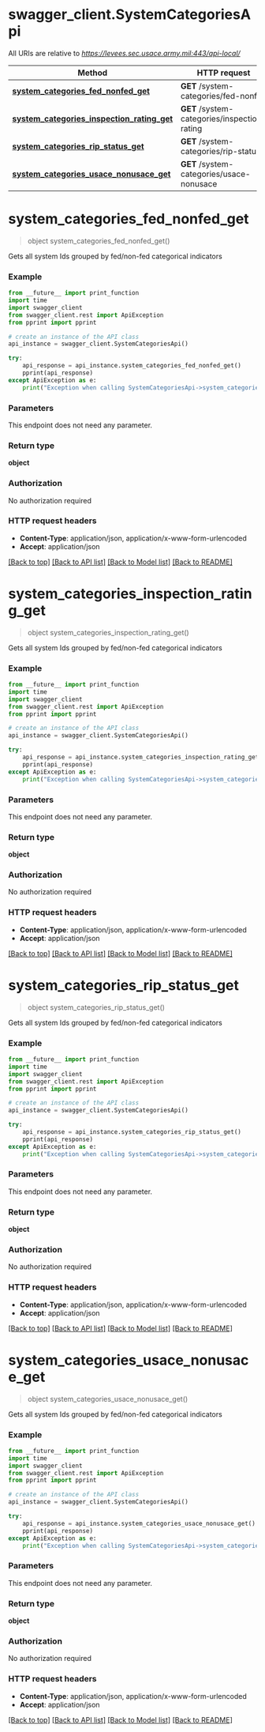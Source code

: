 # swagger_client.SystemCategoriesApi

All URIs are relative to *https://levees.sec.usace.army.mil:443/api-local/*

Method | HTTP request | Description
------------- | ------------- | -------------
[**system_categories_fed_nonfed_get**](SystemCategoriesApi.md#system_categories_fed_nonfed_get) | **GET** /system-categories/fed-nonfed | 
[**system_categories_inspection_rating_get**](SystemCategoriesApi.md#system_categories_inspection_rating_get) | **GET** /system-categories/inspection-rating | 
[**system_categories_rip_status_get**](SystemCategoriesApi.md#system_categories_rip_status_get) | **GET** /system-categories/rip-status | 
[**system_categories_usace_nonusace_get**](SystemCategoriesApi.md#system_categories_usace_nonusace_get) | **GET** /system-categories/usace-nonusace | 


# **system_categories_fed_nonfed_get**
> object system_categories_fed_nonfed_get()



Gets all system Ids grouped by fed/non-fed categorical indicators

### Example
```python
from __future__ import print_function
import time
import swagger_client
from swagger_client.rest import ApiException
from pprint import pprint

# create an instance of the API class
api_instance = swagger_client.SystemCategoriesApi()

try:
    api_response = api_instance.system_categories_fed_nonfed_get()
    pprint(api_response)
except ApiException as e:
    print("Exception when calling SystemCategoriesApi->system_categories_fed_nonfed_get: %s\n" % e)
```

### Parameters
This endpoint does not need any parameter.

### Return type

**object**

### Authorization

No authorization required

### HTTP request headers

 - **Content-Type**: application/json, application/x-www-form-urlencoded
 - **Accept**: application/json

[[Back to top]](#) [[Back to API list]](../README.md#documentation-for-api-endpoints) [[Back to Model list]](../README.md#documentation-for-models) [[Back to README]](../README.md)

# **system_categories_inspection_rating_get**
> object system_categories_inspection_rating_get()



Gets all system Ids grouped by fed/non-fed categorical indicators

### Example
```python
from __future__ import print_function
import time
import swagger_client
from swagger_client.rest import ApiException
from pprint import pprint

# create an instance of the API class
api_instance = swagger_client.SystemCategoriesApi()

try:
    api_response = api_instance.system_categories_inspection_rating_get()
    pprint(api_response)
except ApiException as e:
    print("Exception when calling SystemCategoriesApi->system_categories_inspection_rating_get: %s\n" % e)
```

### Parameters
This endpoint does not need any parameter.

### Return type

**object**

### Authorization

No authorization required

### HTTP request headers

 - **Content-Type**: application/json, application/x-www-form-urlencoded
 - **Accept**: application/json

[[Back to top]](#) [[Back to API list]](../README.md#documentation-for-api-endpoints) [[Back to Model list]](../README.md#documentation-for-models) [[Back to README]](../README.md)

# **system_categories_rip_status_get**
> object system_categories_rip_status_get()



Gets all system Ids grouped by fed/non-fed categorical indicators

### Example
```python
from __future__ import print_function
import time
import swagger_client
from swagger_client.rest import ApiException
from pprint import pprint

# create an instance of the API class
api_instance = swagger_client.SystemCategoriesApi()

try:
    api_response = api_instance.system_categories_rip_status_get()
    pprint(api_response)
except ApiException as e:
    print("Exception when calling SystemCategoriesApi->system_categories_rip_status_get: %s\n" % e)
```

### Parameters
This endpoint does not need any parameter.

### Return type

**object**

### Authorization

No authorization required

### HTTP request headers

 - **Content-Type**: application/json, application/x-www-form-urlencoded
 - **Accept**: application/json

[[Back to top]](#) [[Back to API list]](../README.md#documentation-for-api-endpoints) [[Back to Model list]](../README.md#documentation-for-models) [[Back to README]](../README.md)

# **system_categories_usace_nonusace_get**
> object system_categories_usace_nonusace_get()



Gets all system Ids grouped by fed/non-fed categorical indicators

### Example
```python
from __future__ import print_function
import time
import swagger_client
from swagger_client.rest import ApiException
from pprint import pprint

# create an instance of the API class
api_instance = swagger_client.SystemCategoriesApi()

try:
    api_response = api_instance.system_categories_usace_nonusace_get()
    pprint(api_response)
except ApiException as e:
    print("Exception when calling SystemCategoriesApi->system_categories_usace_nonusace_get: %s\n" % e)
```

### Parameters
This endpoint does not need any parameter.

### Return type

**object**

### Authorization

No authorization required

### HTTP request headers

 - **Content-Type**: application/json, application/x-www-form-urlencoded
 - **Accept**: application/json

[[Back to top]](#) [[Back to API list]](../README.md#documentation-for-api-endpoints) [[Back to Model list]](../README.md#documentation-for-models) [[Back to README]](../README.md)

